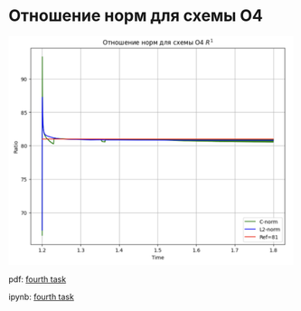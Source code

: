 # Отношение норм для схемы O4

<img src="src/1.png" width="800">


pdf:  [fourth task](https://github.com/alex2211-put/Modeling-of-waves-in-elastic-media/blob/main/fifth/putin_m_5.pdf)

ipynb: [fourth task](https://github.com/alex2211-put/Modeling-of-waves-in-elastic-media/blob/main/fifth/putin5.ipynb)
